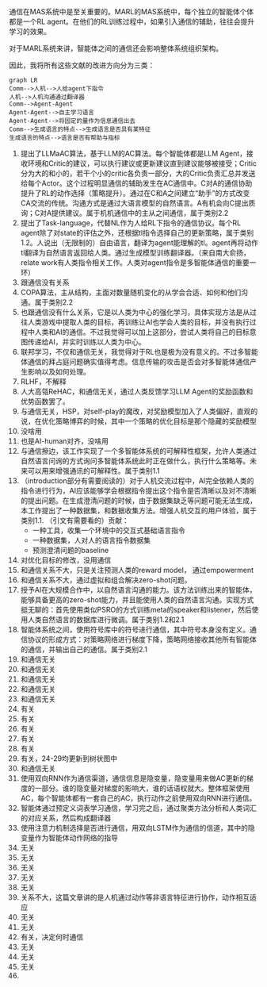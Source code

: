 通信在MAS系统中是至关重要的。MARL的MAS系统中，每个独立的智能体个体都是一个RL agent。在他们的RL训练过程中，如果引入通信的辅助，往往会提升学习的效果。

对于MARL系统来讲，智能体之间的通信还会影响整体系统组织架构。

因此，我将所有这些文献的改进方向分为三类：

```mermaid
graph LR
Comm-->人机-->人给agent下指令
人机-->人机沟通通过翻译器
Comm-->Agent-Agent
Agent-Agent-->自主学习语言
Agent-Agent-->将固定的量作为信息通信出去
Comm-->生成语言的特点-->生成语言是否具有某特征
生成语言的特点-->语言是否有帮助与指标
```

1. 提出了LLMaAC算法，基于LLM的AC算法。每个智能体都是LLM Agent，接收环境和Critic的建议，可以执行建议或更新建议直到建议能够被接受；Critic分为大的和小的，若干个小的critic各负责一部分，大的Critic负责汇总并发送给每个Actor。这个过程明显通信的辅助发生在AC通信中。C对A的通信协助提升了RL的动作选择（策略提升）。通过在C和A之间建立“助手”的方式改变CA交流的传统。沟通方式是通过大语言模型的自然语言。A有机会向C提出质询；C对A提供建议。属于机机通信中的主从之间通信，属于类别2.2
2. 提出了Task-language，代替NL作为人给RL下指令的通信协议。每个RL agent除了对state的评估之外，还根据tl指令选择自己的更新策略，属于类别1.2。人说出（无限制的）自由语言，翻译为agent能理解的tl。agent再将动作tl翻译为自然语言返回给人类。通过生成模型训练翻译器。（来自南大俞扬，relate work有人类指令相关工作。人类对agent指令是多智能体通信的重要一环）
3. 跟通信没有关系
4. COPA算法，主从结构，主面对数量随机变化的从学会合适、如何和他们沟通。属于类别2.2
5. 也跟通信没有什么关系，它是以人类为中心的强化学习，具体实现方法是从过往人类游戏中提取人类的目标，再训练让AI也学会人类的目标，并没有执行过程中人类和AI的通信。不过我觉得可以加上这部分，尝试人类将自己的目标意图传递给AI，并实时训练以人类为中心。
6. 联邦学习，不仅和通信无关，我觉得对于RL也是极为没有意义的。不过多智能体通信的拜占庭问题确实值得考虑。信息传输的攻击是否会对多智能体通信产生影响以及如何处理。
7. RLHF，不解释
8. 人大高瓴ReHAC，和通信无关，通过人类反馈学习LLM Agent的奖励函数和优势函数罢了。
9. 与通信无关，HSP，对self-play的魔改，对奖励模型加入了人类偏好，直观的说，在优化策略博弈的时候，其中一个策略的优化目标是那个隐藏的奖励模型
10. 没啥用
11. 也是AI-human对齐，没啥用
12. 与通信擦边，该工作实现了一个多智能体系统的可解释性框架，允许人类通过自然语言问询的方式询问多智能体系统此时正在做什么，执行什么策略等。未来可以用来增强通讯的可解释性。属于类别1.1
13. （introduction部分有需要阅读的）对于人机交流过程中，AI完全依赖人类的指令进行行为，AI应该能够学会根据指令提出这个指令是否清晰以及对不清晰的提出问题。在生成澄清问题的时候，由于数据集缺乏等问题可能无法生成，本工作提出了一种数据集，和数据收集方法。增强人机交互的用户体验，属于类别1.1. （引文有需要看的）贡献：
    + 一种工具，收集一个环境中的交互式基础语言指令
    + 一种数据集，人对人的语言指令数据集
    + 预测澄清问题的baseline
14. 对优化目标的修改，没用通信
15. 和通信关系不大，只是关注预测人类的reward model， 通过empowerment
16. 和通信关系不大，通过虚拟和组合解决zero-shot问题。
17. 授予AI在大规模合作中，以自然语言沟通的能力。该方法训练出来的智能体，能够具备更高的zero-shot能力，并且能使用人类的自然语言沟通。实现方式挺无聊的：首先使用类似PSRO的方式训练meta的speaker和listener，然后使用人类自然语言的数据库进行微调。属于类别1.2和2.1
18. 智能体系统之间，使用符号库中的符号进行通信，其中符号本身没有定义。通信协议的形成方式：对策略网络进行梯度下降，策略网络接收其他所有智能体的通信，并输出自己的通信。属于类别2.1
19. 和通信无关
20. 和通信无关
21. 和通信无关
22. 和通信无关
23. 和通信无关
24. 有关
25. 有关
26. 有关
27. 有关
28. 有关
29. 有关，24-29均更新到树状图中
30. 和通信无关
31. 使用双向RNN作为通信渠道，通信信息是隐变量，隐变量用来做AC更新的梯度的一部分。谁的隐变量对梯度的影响大，谁的话语权就大。整体框架使用AC，每个智能体都有一套自己的AC，执行动作之前使用双向RNN进行通信。
32. 智能体通过预定义词表学习通信，学习完之后，通过聚类方法分析和人类词汇的对应关系，然后构成翻译器
33. 使用注意力机制选择是否进行通信，用双向LSTM作为通信的信道，其中的隐变量作为智能体动作网络的指导
34. 无关
35. 无关
36. 无关
37. 无关
38. 无关
39. 关系不大，这篇文章讲的是人机通过动作等非语言特征进行协作，动作相互适应
40. 无关
41. 无关
42. 有关，决定何时通信
43. 无关
44. 无关
45. 无关
46. 